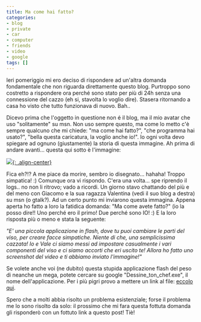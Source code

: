 ```yaml
---
title: Ma come hai fatto?
categories:
- blog
- private
- car
- computer
- friends
- video
- google
tags: []
---
```

Ieri pomeriggio mi ero deciso di rispondere ad un'altra domanda fondamentale
che non riguarda direttamente questo blog. Purtroppo sono costretto a
rispondere ora perché sono stato per più di 24h senza una connessione del
cazzo (eh si, stavolta lo voglio dire). Stasera ritornando a casa ho visto che
tutto funzionava di nuovo. Bah..

Dicevo prima che l'oggetto in questione non é il blog, ma il mio avatar che
uso "solitamente" su msn. Non uso sempre questo, ma come lo metto c'è sempre
qualcuno che mi chiede: "ma come hai fatto?", "che programma hai usato?",
"bella questa caricatura, la voglio anche io!". Io ogni volta devo spiegare ad
ognuno (giustamente) la storia di questa immagine. Ah prima di andare
avanti... questa qui sotto è l'immagine:

[![]({{site.url}}/images/mycaricature.png){: .align-center}]({{site.url}}/images/mycaricature.png)

Fica eh?!? A me piace da morire,
sembro io disegnato... hahaha! Troppo simpatica! :) Comunque ora vi rispondo.
C'era una volta... spe riprendo il logs.. no non li ritrovo; vado a ricordi.
Un giorno stavo chattando del più e del meno con Giacomo e la sua ragazza
Valentina (vedi il suo blog a destra) su msn (o gtalk?). Ad un certo punto mi
inviarono questa immagina. Appena aperta ho fatto a loro la fatidica domanda:
"Ma come avete fatto?" (io la posso dire!! Uno perché ero il primo! Due perché
sono IO! :) E la loro risposta più o meno e stata la seguente:

_"E' una piccola applicazione in flash, dove tu puoi cambiare le parti del
viso, per creare facce simpatiche. Niente di che, una semplicissima cazzata!
Io e Vale ci siamo messi ad impostare casualmente i vari componenti del viso e
ci siamo accorti che eri uscito te! Allora ho fatto uno screenshot del video e
ti abbiamo inviato l'immagine!"_

Se volete anche voi (ne dubito) questa stupida applicazione flash del peso di
neanche un mega, potete cercare su google "Dessine_ton_chef.exe", il nome
dell'applicazione. Per i più pigri provo a mettere un link al file:
[eccolo qui]({{site.url}}/files/Dessine_ton_chef.exe).

Spero che a molti abbia risolto un problema esistenziale; forse il problema me
lo sono risolto da solo: il prossimo che mi fara questa fottuta domanda gli
risponderò con un fottuto link a questo post! Tiè!
